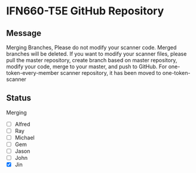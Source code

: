 # IFN660-T5E GitHub Repository

## Message
Merging Branches, Please do not modify your scanner code. 
Merged branches will be deleted. 
If you want to modify your scanner files, please pull the master repository, create branch based on master repository, modify your code, merge to your master, and push to GitHub.
For one-token-every-member scanner repository, it has been moved to one-token-scanner

## Status
Merging
- [ ] Alfred
- [ ] Ray
- [ ] Michael
- [ ] Gem
- [ ] Jason
- [ ] John
- [x] Jin
